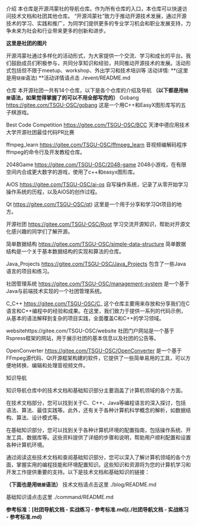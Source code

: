 介绍 
本仓库是开源鸿蒙社的导航仓库。作为所有仓库的入口，本仓库可以快速访问技术文档和社团其他仓库。
“开源鸿蒙社”致力于推动开源技术发展，通过开源技术的学习、实践和推广，为同学们提供更多的专业学习机会和职业发展支持，力争未来为社会和行业带来更多的创新和进步。 

**这里是社团的图片**

开源鸿蒙社通过多样化的活动形式，为大家提供一个交流、学习和成长的平台。我们鼓励成员们积极参与，共同分享知识和经验，共同推动开源技术的发展。活动形式包括但不限于meetup、workshop、外出学习和技术培训等
活动详情: **(这里是用`链接`语法) **活动详情请点击 ./event/README.md

仓库 
本开源社团一共有14个仓库，以下是各个仓库的介绍及导航
**（以下都是用`链接`语法，如果觉得掌握了的可以不用全部写完的）**
Gobang https://gitee.com/TSGU-OSC/gobang 这是一个用C++和EasyX图形库写的五子棋游戏。

Best Code Competition https://gitee.com/TSGU-OSC/BCC    天津中德应用技术大学开源社团最佳代码PR比赛

ffmpeg_learn https://gitee.com/TSGU-OSC/ffmpeg_learn     音视频编解码程序ffmpeg的命令行及开发教程仓库。

2048Game https://gitee.com/TSGU-OSC/2048-game  2048小游戏，在有限空间内合成更大数字的游戏，使用了c++和easyx图形库。 

AiOS https://gitee.com/TSGU-OSC/ai-os    自写操作系统，记录了从零开始学习操作系统的历程，以及AiOS的创作过程。

Qt https://gitee.com/TSGU-OSC/qt)   这里是一个用于分享和学习Qt项目的地方。  

开源社团 https://gitee.com/TSGU-OSC/Root  学习交流开源知识，帮助对开源文化感兴趣的同学们了解开源。

简单数据结构 https://gitee.com/TSGU-OSC/simple-data-structure   简单数据结构是一个关于基本数据结构的实现和算法的仓库。

Java_Projects https://gitee.com/TSGU-OSC/Java_Projects    包含了一些Java语言的项目和练习。

社团管理系统 https://gitee.com/TSGU-OSC/management-system   是一个基于Java与前端技术实现的一个社团管理系统。

C_C++ https://gitee.com/TSGU-OSC/C_	这个仓库主要用来存放和分享我们在C语言和C++编程中的经验和成果。在这里，我们致力于提供一系列的代码示例，从基本的语法解释到复杂的项目实践，全面覆盖C和C++的学习领域。

websitehttps://gitee.com/TSGU-OSC/website    社团门户网站是一个基于Rspress框架的网站，用于展示社团的基本信息以及社团的公告等。

OpenConverter https://gitee.com/TSGU-OSC/OpenConverter    是一个基于 FFmpeg源代码、Qt开源框架构建的软件，它提供了一些简单易用的工具，可以方便地转换、编辑和处理音视频文件。



知识导航

知识导航仓库中的技术文档和基础知识部分主要涵盖了计算机领域的各个方面。

在技术文档部分，您可以找到关于C、C++、Java等编程语言的深入探讨，包括语法、算法、最佳实践等。此外，还有关于各种计算机科学概念的解析，如数据结构、算法、设计模式等。

在基础知识部分，您可以找到关于各种计算机环境的配置指南，包括操作系统、开发工具、数据库等。这些资料提供了详细的步骤和说明，帮助用户顺利配置和设置各种计算机环境。

通过阅读这些技术文档和查阅基础知识部分，您可以深入了解计算机领域的各个方面，掌握实用的编程技能和环境配置知识。这些知识和资源将为您的计算机学习和开发工作提供重要的支持。以下是技术文档和基础知识的链接：

**（下面也是用`链接`语法）**
技术文档请点击这里 ./blog/README.md


基础知识请点击这里 ./command/README.md

**参考标准：[社团导航文档 - 实战练习 - 参考标准.md](./社团导航文档 - 实战练习 - 参考标准.md)**